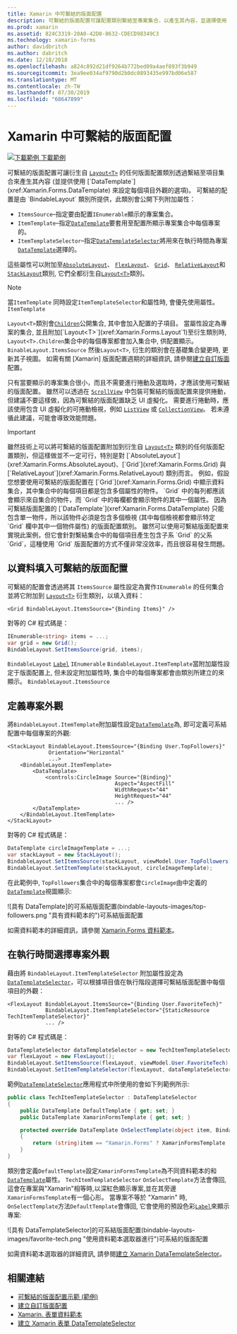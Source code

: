 ```yaml
---
title: Xamarin 中可繫結的版面配置
description: 可繫結的版面配置可讓配置類別繫結至專案集合，以產生其內容，並選擇使用 DataTemplate 來設定每個專案的外觀。
ms.prod: xamarin
ms.assetid: 824C3319-20A0-42D0-8632-CDECD98349C3
ms.technology: xamarin-forms
author: davidbritch
ms.author: dabritch
ms.date: 12/18/2018
ms.openlocfilehash: a824c892d21df9264b772bed09a4aef893f3b949
ms.sourcegitcommit: 3ea9ee034af9790d2b0dc0893435e997bd06e587
ms.translationtype: MT
ms.contentlocale: zh-TW
ms.lasthandoff: 07/30/2019
ms.locfileid: "68647899"
---
```

# <a name="bindable-layouts-in-xamarinforms"></a>Xamarin 中可繫結的版面配置

[![下載範例](~/media/shared/download.png) 下載範例](https://docs.microsoft.com/samples/xamarin/xamarin-forms-samples/userinterface-bindablelayouts)

可繫結的版面配置可讓衍生自 [`Layout<T>`](xref:Xamarin.Forms.Layout`1) 的任何版面配置類別透過繫結至項目集合來產生其內容 (並提供使用 [`DataTemplate`](xref:Xamarin.Forms.DataTemplate) 來設定每個項目外觀的選項)。 可繫結的配置是由 `BindableLayout` 類別所提供，此類別會公開下列附加屬性：

- `ItemsSource`–指定要由配置`IEnumerable`顯示的專案集合。
- `ItemTemplate`–指定[`DataTemplate`](xref:Xamarin.Forms.DataTemplate)要套用至配置所顯示專案集合中每個專案的。
- `ItemTemplateSelector`–指定[`DataTemplateSelector`](xref:Xamarin.Forms.DataTemplateSelector)將用來在執行時間為專案[`DataTemplate`](xref:Xamarin.Forms.DataTemplate)選擇的。

這些屬性可以附加至[`AbsoluteLayout`](xref:Xamarin.Forms.AbsoluteLayout)、 [`FlexLayout`](xref:Xamarin.Forms.FlexLayout)、 [`Grid`](xref:Xamarin.Forms.Grid)、 [`RelativeLayout`](xref:Xamarin.Forms.RelativeLayout)和[`StackLayout`](xref:Xamarin.Forms.StackLayout)類別, 它們全都衍生自[`Layout<T>`](xref:Xamarin.Forms.Layout`1)類別。

> [!NOTE]
> 當`ItemTemplate` 同時設定`ItemTemplateSelector`和屬性時, 會優先使用屬性。 `ItemTemplate`

`Layout<T>`類別會[`Children`](xref:Xamarin.Forms.Layout`1.Children)公開集合, 其中會加入配置的子項目。 當屬性設定為專案的集合, 並且附加[`Layout<T>`](xref:Xamarin.Forms.Layout`1)至衍生類別時, `Layout<T>.Children`集合中的每個專案都會加入集合中, 供配置顯示。 `BinableLayout.ItemsSource` 然後`Layout<T>`, 衍生的類別會在基礎集合變更時, 更新其子視圖。 如需有關 [Xamarin] 版面配置週期的詳細資訊, 請參閱[建立自訂版面](~/xamarin-forms/user-interface/layouts/custom.md)配置。

只有當要顯示的專案集合很小，而且不需要進行捲動及選取時，才應該使用可繫結的版面配置。 雖然可以透過在 [`ScrollView`](xref:Xamarin.Forms.ScrollView) 中包裝可繫結的版面配置來提供捲動，但建議不要這樣做，因為可繫結的版面配置缺乏 UI 虛擬化。 需要進行捲動時，應該使用包含 UI 虛擬化的可捲動檢視，例如 [`ListView`](xref:Xamarin.Forms.ListView) 或 [`CollectionView`](xref:Xamarin.Forms.CollectionView)。 若未遵循此建議，可能會導致效能問題。

> [!IMPORTANT]
>雖然技術上可以將可繫結的版面配置附加到衍生自 [`Layout<T>`](xref:Xamarin.Forms.Layout`1) 類別的任何版面配置類別，但這樣做並不一定可行，特別是對 [`AbsoluteLayout`](xref:Xamarin.Forms.AbsoluteLayout)、[`Grid`](xref:Xamarin.Forms.Grid) 與 [`RelativeLayout`](xref:Xamarin.Forms.RelativeLayout) 類別而言。 例如，假設您想要使用可繫結的版面配置在 [`Grid`](xref:Xamarin.Forms.Grid) 中顯示資料集合，其中集合中的每個項目都是包含多個屬性的物件。 `Grid` 中的每列都應該會顯示來自集合的物件，而 `Grid` 中的每欄都會顯示物件的其中一個屬性。 因為可繫結版面配置的 [`DataTemplate`](xref:Xamarin.Forms.DataTemplate) 只能包含單一物件，所以該物件必須是包含多個檢視 (其中每個檢視都會顯示特定 `Grid` 欄中其中一個物件屬性) 的版面配置類別。 雖然可以使用可繫結版面配置來實現此案例，但它會針對繫結集合中的每個項目產生包含子系 `Grid` 的父系 `Grid`，這種使用 `Grid` 版面配置的方式不僅非常沒效率，而且很容易發生問題。

## <a name="populating-a-bindable-layout-with-data"></a>以資料填入可繫結的版面配置

可繫結的配置會透過將其 `ItemsSource` 屬性設定為實作`IEnumerable` 的任何集合並將它附加到 [`Layout<T>`](xref:Xamarin.Forms.Layout`1) 衍生類別，以填入資料：

```xaml
<Grid BindableLayout.ItemsSource="{Binding Items}" />
```

對等的 C# 程式碼是：

```csharp
IEnumerable<string> items = ...;
var grid = new Grid();
BindableLayout.SetItemsSource(grid, items);
```

`BindableLayout` [`Label`](xref:Xamarin.Forms.Label) `IEnumerable` `BindableLayout.ItemTemplate`當附加屬性設定于版面配置上, 但未設定附加屬性時, 集合中的每個專案都會由類別所建立的來顯示。 `BindableLayout.ItemsSource`

## <a name="defining-item-appearance"></a>定義專案外觀

將`BindableLayout.ItemTemplate`附加屬性設定[`DataTemplate`](xref:Xamarin.Forms.DataTemplate)為, 即可定義可系結配置中每個專案的外觀:

```xaml
<StackLayout BindableLayout.ItemsSource="{Binding User.TopFollowers}"
             Orientation="Horizontal"
             ...>
    <BindableLayout.ItemTemplate>
        <DataTemplate>
            <controls:CircleImage Source="{Binding}"
                                  Aspect="AspectFill"
                                  WidthRequest="44"
                                  HeightRequest="44"
                                  ... />
        </DataTemplate>
    </BindableLayout.ItemTemplate>
</StackLayout>
```

對等的 C# 程式碼是：

```csharp
DataTemplate circleImageTemplate = ...;
var stackLayout = new StackLayout();
BindableLayout.SetItemsSource(stackLayout, viewModel.User.TopFollowers);
BindableLayout.SetItemTemplate(stackLayout, circleImageTemplate);
```

在此範例中, `TopFollowers`集合中的每個專案都會`CircleImage`由中定義的[`DataTemplate`](xref:Xamarin.Forms.DataTemplate)視圖顯示:

![具有 DataTemplate]的可系結版面配置(bindable-layouts-images/top-followers.png "具有資料範本的")可系結版面配置

如需資料範本的詳細資訊，請參閱 [Xamarin.Forms 資料範本](~/xamarin-forms/app-fundamentals/templates/data-templates/index.md)。

## <a name="choosing-item-appearance-at-runtime"></a>在執行時間選擇專案外觀

藉由將 `BindableLayout.ItemTemplateSelector` 附加屬性設定為 [`DataTemplateSelector`](xref:Xamarin.Forms.DataTemplateSelector)，可以根據項目值在執行階段選擇可繫結版面配置中每個項目的外觀：

```xaml
<FlexLayout BindableLayout.ItemsSource="{Binding User.FavoriteTech}"
            BindableLayout.ItemTemplateSelector="{StaticResource TechItemTemplateSelector}"
            ... />
```

對等的 C# 程式碼是：

```csharp
DataTemplateSelector dataTemplateSelector = new TechItemTemplateSelector { ... };
var flexLayout = new FlexLayout();
BindableLayout.SetItemsSource(flexLayout, viewModel.User.FavoriteTech);
BindableLayout.SetItemTemplateSelector(flexLayout, dataTemplateSelector);
```

範例[`DataTemplateSelector`](xref:Xamarin.Forms.DataTemplateSelector)應用程式中所使用的會如下列範例所示:

```csharp
public class TechItemTemplateSelector : DataTemplateSelector
{
    public DataTemplate DefaultTemplate { get; set; }
    public DataTemplate XamarinFormsTemplate { get; set; }

    protected override DataTemplate OnSelectTemplate(object item, BindableObject container)
    {
        return (string)item == "Xamarin.Forms" ? XamarinFormsTemplate : DefaultTemplate;
    }
}
```

類別會定義`DefaultTemplate`設定`XamarinFormsTemplate`為不同資料範本的和[`DataTemplate`](xref:Xamarin.Forms.DataTemplate)屬性。 `TechItemTemplateSelector` `OnSelectTemplate`方法會傳回,這會在專案與"Xamarin"相等時,以深紅色顯示專案,並在其旁邊`XamarinFormsTemplate`有一個心形。 當專案不等於 "Xamarin" 時, `OnSelectTemplate`方法`DefaultTemplate`會傳回, 它會使用的預設色彩[`Label`](xref:Xamarin.Forms.Label)來顯示專案:

![具有 DataTemplateSelector]的可系結版面配置(bindable-layouts-images/favorite-tech.png "使用資料範本選取器進行")可系結的版面配置

如需資料範本選取器的詳細資訊, 請參閱[建立 Xamarin DataTemplateSelector](~/xamarin-forms/app-fundamentals/templates/data-templates/selector.md)。

## <a name="related-links"></a>相關連結

- [可繫結的版面配置示範 (範例)](https://docs.microsoft.com/samples/xamarin/xamarin-forms-samples/userinterface-bindablelayouts)
- [建立自訂版面配置](~/xamarin-forms/user-interface/layouts/custom.md)
- [Xamarin. 表單資料範本](~/xamarin-forms/app-fundamentals/templates/data-templates/index.md)
- [建立 Xamarin 表單 DataTemplateSelector](~/xamarin-forms/app-fundamentals/templates/data-templates/selector.md)
